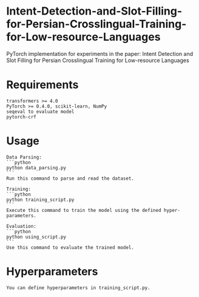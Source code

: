 # Intent-Detection-and-Slot-Filling-for-Persian-Crosslingual-Training-for-Low-resource-Languages
PyTorch implementation for experiments in the paper: Intent Detection and Slot Filling for Persian Crosslingual Training for Low-resource Languages

# Requirements

    transformers >= 4.0
    PyTorch >= 0.4.0, scikit-learn, NumPy
    seqeval to evaluate model
    pytorch-crf

# Usage

    Data Parsing:
    ```python
    python data_parsing.py
    ```
    Run this command to parse and read the dataset.
    
    Training:
    ```python
    python training_script.py
    ```
    Execute this command to train the model using the defined hyper-parameters.
    
    Evaluation:
    ```python
    python using_script.py
    ```
    Use this command to evaluate the trained model.

# Hyperparameters

    You can define hyperparameters in training_script.py.
